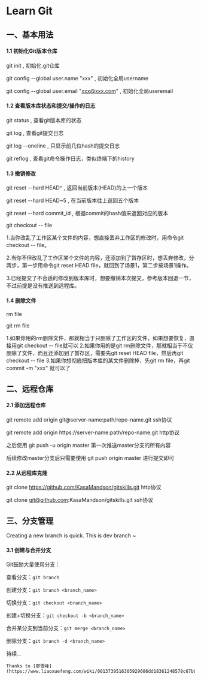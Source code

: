 # Learn Git

## 一、基本用法

#### 1.1 初始化Git版本仓库

git init , 初始化.git仓库

git config --global user.name "xxx" , 初始化全局username

git config --global user.email "xxx@xxx.com" , 初始化全局useremail

#### 1.2 查看版本库状态和提交/操作的日志

git status , 查看git版本库的状态

git log , 查看git提交日志

git log --oneline , 只显示前几位hash的提交日志

git reflog , 查看git命令操作日志，类似终端下的history

#### 1.3 撤销修改

git reset --hard HEAD^ , 返回当前版本(HEAD)的上一个版本

git reset --hard HEAD~5 , 在当前版本往上返回五个版本

git reset --hard commit_id , 根据commit的hash值来返回对应的版本

git checkout -- file

1.当你改乱了工作区某个文件的内容，想直接丢弃工作区的修改时，用命令git checkout -- file。

2.当你不但改乱了工作区某个文件的内容，还添加到了暂存区时，想丢弃修改，分两步，第一步用命令git reset HEAD file，就回到了场景1，第二步按场景1操作。

3.已经提交了不合适的修改到版本库时，想要撤销本次提交，参考版本回退一节，不过前提是没有推送到远程库。

#### 1.4 删除文件

rm file

git rm file

1.如果你用的rm删除文件，那就相当于只删除了工作区的文件，如果想要恢复，直接用git checkout -- file就可以
2.如果你用的是git rm删除文件，那就相当于不仅删除了文件，而且还添加到了暂存区，需要先git reset HEAD file，然后再git checkout -- file
3.如果你想彻底把版本库的某文件删除掉，先git rm file，再git commit -m "xxx" 就可以了



## 二、远程仓库

#### 2.1 添加远程仓库

git remote add origin git@server-name:path/repo-name.git ssh协议

git remote add origin https://server-name:path/repo-name.git http协议

之后使用
git push -u origin master 第一次推送master分支的所有内容

后续修改master分支后只需要使用 git push origin master 进行提交即可



#### 2.2 从远程库克隆

git clone https://github.com/KasaMandson/gitskills.git http协议

git clone git@github.com:KasaMandson/gitskills.git ssh协议



## 三、分支管理
Creating a new branch is quick. This is dev branch ~



#### 3.1 创建与合并分支

Git鼓励大量使用分支：

查看分支：`git branch`

创建分支：`git branch <branch_name>`

切换分支：`git checkout <branch_name>`

创建+切换分支：`git checkout -b <branch_name>`

合并某分支到当前分支：`git merge <branch_name>`

删除分支：`git branch -d <branch_name>`











待续...

```
Thanks to [廖雪峰](https://www.liaoxuefeng.com/wiki/0013739516305929606dd18361248578c67b8067c8c017b000). 
```

